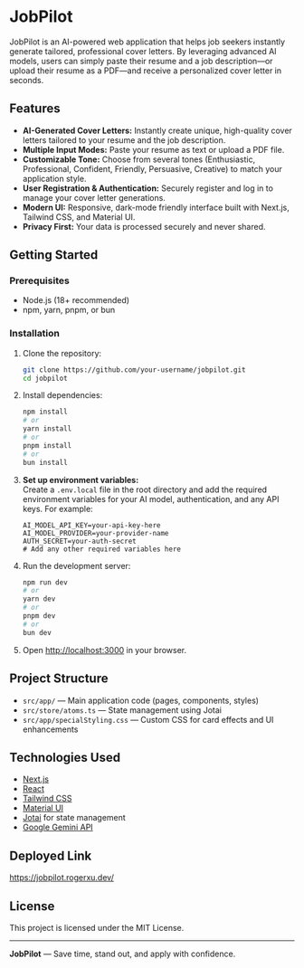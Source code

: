 # JobPilot

JobPilot is an AI-powered web application that helps job seekers instantly generate tailored, professional cover letters. By leveraging advanced AI models, users can simply paste their resume and a job description—or upload their resume as a PDF—and receive a personalized cover letter in seconds.

## Features

- **AI-Generated Cover Letters:** Instantly create unique, high-quality cover letters tailored to your resume and the job description.
- **Multiple Input Modes:** Paste your resume as text or upload a PDF file.
- **Customizable Tone:** Choose from several tones (Enthusiastic, Professional, Confident, Friendly, Persuasive, Creative) to match your application style.
- **User Registration & Authentication:** Securely register and log in to manage your cover letter generations.
- **Modern UI:** Responsive, dark-mode friendly interface built with Next.js, Tailwind CSS, and Material UI.
- **Privacy First:** Your data is processed securely and never shared.

## Getting Started

### Prerequisites

- Node.js (18+ recommended)
- npm, yarn, pnpm, or bun

### Installation

1. Clone the repository:
   ```bash
   git clone https://github.com/your-username/jobpilot.git
   cd jobpilot
   ```

2. Install dependencies:
   ```bash
   npm install
   # or
   yarn install
   # or
   pnpm install
   # or
   bun install
   ```

3. **Set up environment variables:**  
   Create a `.env.local` file in the root directory and add the required environment variables for your AI model, authentication, and any API keys. For example:
   ```env
   AI_MODEL_API_KEY=your-api-key-here
   AI_MODEL_PROVIDER=your-provider-name
   AUTH_SECRET=your-auth-secret
   # Add any other required variables here
   ```

4. Run the development server:
   ```bash
   npm run dev
   # or
   yarn dev
   # or
   pnpm dev
   # or
   bun dev
   ```

5. Open [http://localhost:3000](http://localhost:3000) in your browser.

## Project Structure

- `src/app/` — Main application code (pages, components, styles)
- `src/store/atoms.ts` — State management using Jotai
- `src/app/specialStyling.css` — Custom CSS for card effects and UI enhancements

## Technologies Used

- [Next.js](https://nextjs.org/)
- [React](https://react.dev/)
- [Tailwind CSS](https://tailwindcss.com/)
- [Material UI](https://mui.com/)
- [Jotai](https://jotai.org/) for state management
- [Google Gemini API](https://ai.google.dev/)

## Deployed Link

https://jobpilot.rogerxu.dev/ 

## License

This project is licensed under the MIT License.

---

**JobPilot** — Save time, stand out, and apply with confidence.
